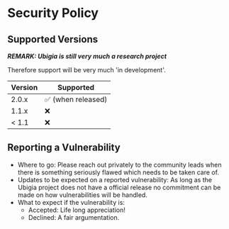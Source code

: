 # Security Policy

## Supported Versions

***REMARK: Ubigia is still very much a research project***

Therefore support will be very much 'in development'.


| Version | Supported          |
| ------- | ------------------ |
| 2.0.x   | :white_check_mark: (when released) |
| 1.1.x   | :x:                |
| < 1.1   | :x:                |

## Reporting a Vulnerability

- Where to go: Please reach out privately to the community leads when there is something seriously flawed which needs to be taken care of. 
- Updates to be expected on a reported vulnerability: As long as the Ubigia project does not have a official release no commitment can be made on how vulnerabilities will be handled.
- What to expect if the vulnerability is:
  - Accepted: Life long appreciation!
  - Declined: A fair argumentation.
